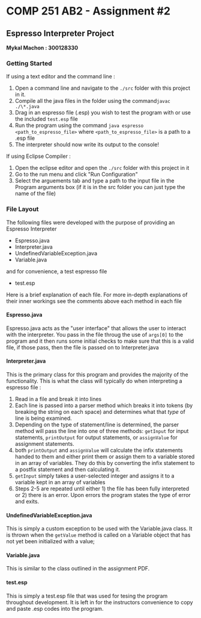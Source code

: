 # COMP 251 AB2 - Assignment #2

## Espresso Interpreter Project

**Mykal Machon : 300128330**

### Getting Started

If using a text editor and the command line :

1. Open a command line and navigate to the `./src` folder with this project in it.
2. Compile all the java files in the folder using the command`javac ./\*.java`
3. Drag in an espresso file (.esp) you wish to test the program with or use the included `test.esp` file
4. Run the program using the command `java espresso <path_to_espresso_file>` where `<path_to_espresso_file>` is a path to a .esp file
5. The interpreter should now write its output to the console!

If using Eclipse Compiler :

1. Open the eclipse editor and open the `./src` folder with this project in it
2. Go to the run menu and click "Run Configuration"
3. Select the arguements tab and type a path to the input file in the Program arguments box (if it is in the src folder you can just type the name of the file)

### File Layout

The following files were developed with the purpose of providing an Espresso Interpreter

- Espresso.java
- Interpreter.java
- UndefinedVariableException.java
- Variable.java

and for convenience, a test espresso file

- test.esp

Here is a brief explanation of each file. For more in-depth explanations of their inner workings see the comments above each method in each file

#### Espresso.java

Espresso.java acts as the "user interface" that allows the user to interact with the interpreter. You pass in the file throug the use of `args[0]` to the program and it then runs some initial checks to make sure that this is a valid file, if those pass, then the file is passed on to Interpreter.java

#### Interpreter.java

This is the primary class for this program and provides the majority of the functionality. This is what the class will typically do when interpreting a espresso file :

1. Read in a file and break it into lines
2. Each line is passed into a parser method which breaks it into tokens (by breaking the string on each space) and determines what that _type_ of line is being examined.
3. Depending on the type of statement/line is determined, the parser method will pass the line into one of three methods: `getInput` for input statements, `printOutput` for output statements, or `assignValue` for assignment statements.
4. both `printOutput` and `assignValue` will calculate the infix statements handed to them and either print them or assign them to a variable stored in an array of variables. They do this by converting the infix statement to a postfix statement and then calculating it.
5. `getInput` simply takes a user-selected integer and assigns it to a variable kept in an array of variables
6. Steps 2-5 are repeated until either 1) the file has been fully interpreted or 2) there is an error. Upon errors the program states the type of error and exits.

#### UndefinedVariableException.java

This is simply a custom exception to be used with the Variable.java class. It is thrown when the `getValue` method is called on a Variable object that has not yet been initialized with a value;

#### Variable.java

This is similar to the class outlined in the assignment PDF.

#### test.esp

This is simply a test.esp file that was used for tesing the program throughout development. It is left in for the instructors convenience to copy and paste .esp codes into the program.
